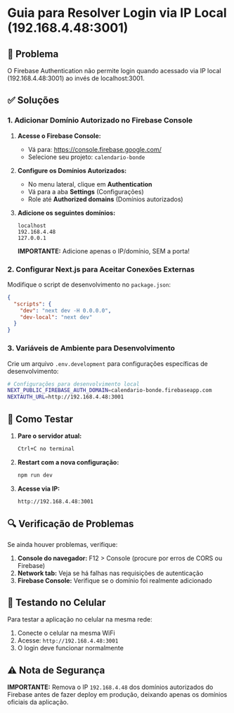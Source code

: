 # Guia para Resolver Login via IP Local (192.168.4.48:3001)

## 🔧 Problema
O Firebase Authentication não permite login quando acessado via IP local (192.168.4.48:3001) ao invés de localhost:3001.

## ✅ Soluções

### 1. Adicionar Domínio Autorizado no Firebase Console

1. **Acesse o Firebase Console:**
   - Vá para: https://console.firebase.google.com/
   - Selecione seu projeto: `calendario-bonde`

2. **Configure os Domínios Autorizados:**
   - No menu lateral, clique em **Authentication**
   - Vá para a aba **Settings** (Configurações)
   - Role até **Authorized domains** (Domínios autorizados)
   
3. **Adicione os seguintes domínios:**
   ```
   localhost
   192.168.4.48
   127.0.0.1
   ```
   
   **IMPORTANTE:** Adicione apenas o IP/domínio, SEM a porta!

### 2. Configurar Next.js para Aceitar Conexões Externas

Modifique o script de desenvolvimento no `package.json`:

```json
{
  "scripts": {
    "dev": "next dev -H 0.0.0.0",
    "dev-local": "next dev"
  }
}
```

### 3. Variáveis de Ambiente para Desenvolvimento

Crie um arquivo `.env.development` para configurações específicas de desenvolvimento:

```bash
# Configurações para desenvolvimento local
NEXT_PUBLIC_FIREBASE_AUTH_DOMAIN=calendario-bonde.firebaseapp.com
NEXTAUTH_URL=http://192.168.4.48:3001
```

## 🚀 Como Testar

1. **Pare o servidor atual:**
   ```bash
   Ctrl+C no terminal
   ```

2. **Restart com a nova configuração:**
   ```bash
   npm run dev
   ```

3. **Acesse via IP:**
   ```
   http://192.168.4.48:3001
   ```

## 🔍 Verificação de Problemas

Se ainda houver problemas, verifique:

1. **Console do navegador:** F12 > Console (procure por erros de CORS ou Firebase)
2. **Network tab:** Veja se há falhas nas requisições de autenticação
3. **Firebase Console:** Verifique se o domínio foi realmente adicionado

## 📱 Testando no Celular

Para testar a aplicação no celular na mesma rede:

1. Conecte o celular na mesma WiFi
2. Acesse: `http://192.168.4.48:3001`
3. O login deve funcionar normalmente

## ⚠️ Nota de Segurança

**IMPORTANTE:** Remova o IP `192.168.4.48` dos domínios autorizados do Firebase antes de fazer deploy em produção, deixando apenas os domínios oficiais da aplicação.